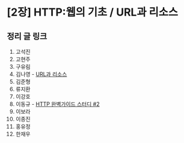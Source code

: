# [2장] HTTP:웹의 기초 / URL과 리소스

## 정리 글 링크

1. 고석진
2. 고현주
3. 구유림
4. 김나영 - [URL과 리소스]("https://feel5ny.github.io/2019/08/09/HTTP_002/")
5. 김준형
6. 류지환
7. 이강호
8. 이동규 - [HTTP 완벽가이드 스터디 #2](https://brainbackdoor.tistory.com/122)
9. 이보라
10. 이종진
11. 홍유정
12. 한재우
